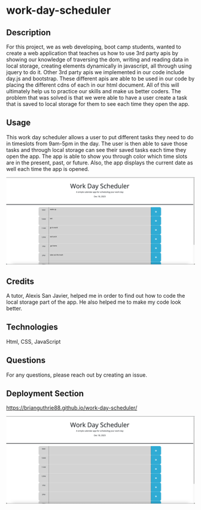 # work-day-scheduler

## Description
For this project, we as web developing, boot camp students, wanted to create a web application that teaches us how to use 3rd party apis by showing our knowledge of traversing the dom, writing and reading data in local storage, creating elements dynamically in javascript, all through using jquery to do it. Other 3rd party apis we implemented in our code include day.js and bootstrap. These different apis are able to be used in our code by placing the different cdns of each in our html document. All of this will ultimately help us to practice our skills and make us better coders. The problem that was solved is that we were able to have a user create a task that is saved to local storage for them to see each time they open the app.

## Usage
This work day scheduler allows a user to put different tasks they need to do in timeslots from 9am-5pm in the day. The user is then able to save those tasks and through local storage can see their saved tasks each time they open the app. The app is able to show you through color which time slots are in the present, past, or future. Also, the app displays the current date as well each time the app is opened.

![ScreenShot](assets/images/adding-todos.png)


## Credits
A tutor, Alexis San Javier, helped me in order to find out how to code the local storage part of the app. He also helped me to make my code look better.

## Technologies
Html, CSS, JavaScript

## Questions
For any questions, please reach out by creating an issue.

## Deployment Section
https://brianguthrie88.github.io/work-day-scheduler/

![ScreenShot](assets/images/homepage.png)